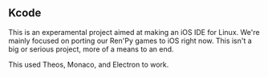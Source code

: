 ## Kcode

This is an experamental project aimed at making an iOS IDE for Linux. We're mainly focused on porting our Ren'Py games to iOS right now. This isn't a big or serious project, more of a means to an end.

This used Theos, Monaco, and Electron to work.
